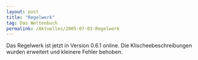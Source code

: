 ```yaml
---
layout: post
title: "Regelwerk"
tag: Das Weltenbuch
permalink: /Aktuelles/2005-07-03-Regelwerk
---
```


Das Regelwerk ist jetzt in Version 0.6.1 online. Die Klischeebeschreibungen wurden erweitert und kleinere Fehler behoben.



